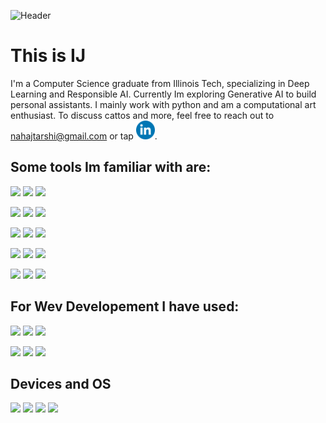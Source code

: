 ![Header](https://raw.githubusercontent.com/coreprinciple97/coreprinciple97/master/head.png)


# This is IJ

I'm a Computer Science graduate from Illinois Tech, specializing in Deep Learning and Responsible AI. Currently Im exploring Generative AI to build personal assistants. I mainly work with python and am a computational art enthusiast. To discuss cattos and more, feel free to reach out to nahajtarshi@gmail.com or tap   <a target="_blank" href="https://www.linkedin.com/in/ishrat-jahan-ananya/"><img src="https://raw.githubusercontent.com/shahbajjamil/Social-Meadia-Icons/master/Icons-logos/linkedin-circle.png" width="30" height="30"></img></a>.

## Some tools Im familiar with are:
<p>
 <img src="https://img.shields.io/badge/PyTorch-EE4C2C?style=for-the-badge&logo=pytorch&logoColor=white" />
 <img src="https://img.shields.io/badge/OpenCV-27338e?style=for-the-badge&logo=OpenCV&logoColor=white" />
  <img src="https://img.shields.io/badge/Langchain-607341?style=for-the-badge&logo=Derivative&logoColor=black"/>
</p>
<p>
  <img src="https://img.shields.io/badge/AWS-FF9900?style=for-the-badge&logo=Derivative&logoColor=black"/>
  <img src="https://img.shields.io/badge/HuggingFace-FFFF00?style=for-the-badge&logo=Derivative&logoColor=black"/>
  <img src="https://img.shields.io/badge/Transformers-00FFFF?style=for-the-badge&logo=Derivative&logoColor=white"/>
</p>
<p>
 <img src="https://img.shields.io/badge/Keras-FF0000?style=for-the-badge&logo=keras&logoColor=white" />
 <img src="https://img.shields.io/badge/microsoft%20azure-0089D6?style=for-the-badge&logo=microsoft-azure&logoColor=white" />
 <img src="https://img.shields.io/badge/Pandas-2C2D72?style=for-the-badge&logo=pandas&logoColor=white" />
</p>
<p>
  <img src="https://img.shields.io/badge/OpenAI-777BB4?style=for-the-badge&logo=numpy&logoColor=white" />
  <img src="https://img.shields.io/badge/TensorRT-1ED43C?style=for-the-badge&logo=Derivative&logoColor=white"/>
  <img src="https://img.shields.io/badge/ONNX-6d6e70?style=for-the-badge&logo=Derivative&logoColor=white"/>
</p>
<p>
<img src="https://img.shields.io/badge/Librosa-d11baa?style=for-the-badge&logo=Derivative&logoColor=white"/>
<img src="https://img.shields.io/badge/NCNN-cfc513?style=for-the-badge&logo=Derivative&logoColor=white"/>
<img src="https://img.shields.io/badge/TensorFlow-FF6F00?style=for-the-badge&logo=tensorflow&logoColor=white" />
</p>


## For Wev Developement I have used:
<p>
<img src="https://img.shields.io/badge/Django-092E20?style=for-the-badge&logo=django&logoColor=green"/>
<img src="https://img.shields.io/badge/Flask-000000?style=for-the-badge&logo=flask&logoColor=white"/>
<img src="https://img.shields.io/badge/Nginx-009639?style=for-the-badge&logo=nginx&logoColor=white"/>
</p>
<p>
<img src="https://img.shields.io/badge/Docker-2CA5E0?style=for-the-badge&logo=docker&logoColor=white"/>
<img src="https://img.shields.io/badge/Canva-%2300C4CC.svg?&style=for-the-badge&logo=Canva&logoColor=white"/>
<img src="https://img.shields.io/badge/MySQL-005C84?style=for-the-badge&logo=mysql&logoColor=white"/>
</p>

##  Devices and OS
<p>
<img src="https://img.shields.io/badge/Windows-0078D6?style=for-the-badge&logo=windows&logoColor=white"/>
<img src="https://img.shields.io/badge/Ubuntu-E95420?style=for-the-badge&logo=ubuntu&logoColor=white"/>
<img src="https://img.shields.io/badge/Raspberry%20Pi-A22846?style=for-the-badge&logo=Raspberry%20Pi&logoColor=white"/>
<img src="https://img.shields.io/badge/Jetson Nano-1FB638?style=for-the-badge&logo=Derivative&logoColor=6d6e70"/>
</p>



